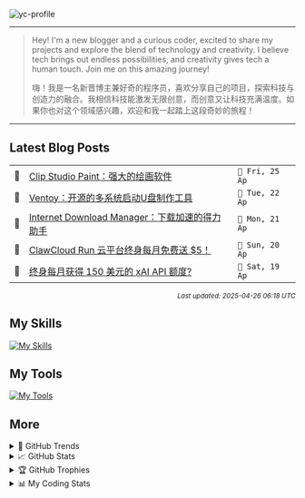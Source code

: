 ![yc-profile](./resource/profile-banner.gif)

---

> Hey! I'm a new blogger and a curious coder, excited to share my projects and explore the blend of technology and creativity. I believe tech brings out endless possibilities, and creativity gives tech a human touch. Join me on this amazing journey!
> 
> 嗨！我是一名新晋博主兼好奇的程序员，喜欢分享自己的项目，探索科技与创造力的融合。我相信科技能激发无限创意，而创意又让科技充满温度。如果你也对这个领域感兴趣，欢迎和我一起踏上这段奇妙的旅程！
---

<!-- BLOG-POSTS:START -->
## Latest Blog Posts

<table>
<tr>
  <td>📝</td>
  <td><a href='https://ninblog.ycstation.work/post/25042501/'>Clip Studio Paint：强大的绘画软件</a></td>
  <td><code>📅 Fri, 25 Ap</code></td>
</tr>
<tr>
  <td>📝</td>
  <td><a href='https://ninblog.ycstation.work/post/25042201/'>Ventoy：开源的多系统启动U盘制作工具</a></td>
  <td><code>📅 Tue, 22 Ap</code></td>
</tr>
<tr>
  <td>📝</td>
  <td><a href='https://ninblog.ycstation.work/post/25042101/'>Internet Download Manager：下载加速的得力助手</a></td>
  <td><code>📅 Mon, 21 Ap</code></td>
</tr>
<tr>
  <td>📝</td>
  <td><a href='https://ninblog.ycstation.work/post/25042001/'>ClawCloud Run 云平台终身每月免费送 $5！</a></td>
  <td><code>📅 Sun, 20 Ap</code></td>
</tr>
<tr>
  <td>📝</td>
  <td><a href='https://ninblog.ycstation.work/post/25041901/'>终身每月获得 150 美元的 xAI API 额度?</a></td>
  <td><code>📅 Sat, 19 Ap</code></td>
</tr>
</table>

<p align='right'><sup><i>Last updated: 2025-04-26 06:18 UTC</i></sup></p>

<!-- BLOG-POSTS:END -->

## My Skills

[![My Skills](https://skillicons.dev/icons?i=java,kotlin,nodejs,discordjs,bots,django,docker,html,css,js,bootstrap,jquery,electron,express,flask,gcp,git,githubactions,kafka,markdown,mongodb,mysql,npm,python,redis,spring,yarn&perline=10)](https://skillicons.dev)

## My Tools

[![My Tools](https://skillicons.dev/icons?i=androidstudio,apple,arch,arduino,bash,cloudflare,codepen,debian,discord,github,gmail,heroku,idea,instagram,linkedin,linux,mastodon,mint,notion,postman,powershell,raspberrypi,stackoverflow,twitter,ubuntu,vercel,vscode,webstorm,windows&perline=10)](https://skillicons.dev)

## More

<details>

  <summary>🌟 GitHub Trends</summary>

  <a href="#">![Github stats](https://api.githubtrends.io/user/svg/9guest/langs?time_range=one_year&include_private=True&loc_metric=changed&compact=True&theme=classic)</a>
  <a href="#">![Top Langs](https://api.githubtrends.io/user/svg/9guest/repos?time_range=one_year&group=other&loc_metric=changed&theme=classic)</a>

</details>

<details>

  <summary>📈 GitHub Stats</summary>

  | <a href="#"><img align="center" src="https://github-readme-stats.vercel.app/api?username=9guest&show_icons=true&include_all_commits=true&theme=transparent&hide_border=true" alt="9guest's github stats" /></a> | <a href="#"><img align="center" src="https://github-readme-stats.vercel.app/api/top-langs/?username=9guest&layout=compact&theme=transparent&hide_border=true" /></a> |
| ------------- | ------------- |

</details>

<details>

  <summary>🏆 GitHub Trophies</summary>

  ![My GitHub trophies](https://github-profile-trophy.vercel.app/?username=9guest&theme=radical&no-frame=true&no-bg=true)

</details>

<details>
  
  <summary>📊 My Coding Stats</summary>
 
  <br>

  ![My's WakaTime stats](https://github-readme-stats.vercel.app/api/wakatime?username=kyuguest\&layout=compact)
  
  <!--START_SECTION:waka-->
![Code Time](http://img.shields.io/badge/Code%20Time-43%20hrs%2030%20mins-blue)

![Profile Views](http://img.shields.io/badge/Profile%20Views-241-blue)

📅 **I'm Most Productive on Friday** 

```text
Monday                   0 commits           ░░░░░░░░░░░░░░░░░░░░░░░░░   00.00 % 
Tuesday                  0 commits           ░░░░░░░░░░░░░░░░░░░░░░░░░   00.00 % 
Wednesday                1 commits           ██████░░░░░░░░░░░░░░░░░░░   25.00 % 
Thursday                 0 commits           ░░░░░░░░░░░░░░░░░░░░░░░░░   00.00 % 
Friday                   2 commits           ████████████░░░░░░░░░░░░░   50.00 % 
Saturday                 1 commits           ██████░░░░░░░░░░░░░░░░░░░   25.00 % 
Sunday                   0 commits           ░░░░░░░░░░░░░░░░░░░░░░░░░   00.00 % 
```


📊 **This Week I Spent My Time On** 

```text
🕑︎ Time Zone: Asia/Kuala_Lumpur

💬 Programming Languages: 
Other                    35 hrs 44 mins      █████████████████████░░░░   83.20 % 
Markdown                 4 hrs 21 mins       ███░░░░░░░░░░░░░░░░░░░░░░   10.13 % 
YAML                     1 hr 48 mins        █░░░░░░░░░░░░░░░░░░░░░░░░   04.23 % 
JavaScript               32 mins             ░░░░░░░░░░░░░░░░░░░░░░░░░   01.25 % 
XML                      24 mins             ░░░░░░░░░░░░░░░░░░░░░░░░░   00.94 % 

🔥 Editors: 
Chrome                   34 hrs 7 mins       ████████████████████░░░░░   79.46 % 
Edge                     3 hrs 53 mins       ██░░░░░░░░░░░░░░░░░░░░░░░   09.05 % 
Cursor                   1 hr 46 mins        █░░░░░░░░░░░░░░░░░░░░░░░░   04.15 % 
VS Code                  1 hr 14 mins        █░░░░░░░░░░░░░░░░░░░░░░░░   02.88 % 
Histre                   1 hr 8 mins         █░░░░░░░░░░░░░░░░░░░░░░░░   02.65 % 

🐱‍💻 Projects: 
ghostty                  6 hrs 44 mins       ████░░░░░░░░░░░░░░░░░░░░░   15.69 % 
kose-font                5 hrs 27 mins       ███░░░░░░░░░░░░░░░░░░░░░░   12.70 % 
9guest                   5 hrs 3 mins        ███░░░░░░░░░░░░░░░░░░░░░░   11.79 % 
desktop-wakatime         3 hrs 41 mins       ██░░░░░░░░░░░░░░░░░░░░░░░   08.59 % 
Unknown Project          2 hrs 51 mins       ██░░░░░░░░░░░░░░░░░░░░░░░   06.66 % 

💻 Operating System: 
Windows                  39 hrs 44 mins      ███████████████████████░░   92.54 % 
Linux                    1 hr 31 mins        █░░░░░░░░░░░░░░░░░░░░░░░░   03.53 % 
Unknown OS               1 hr 8 mins         █░░░░░░░░░░░░░░░░░░░░░░░░   02.65 % 
Mac                      33 mins             ░░░░░░░░░░░░░░░░░░░░░░░░░   01.28 % 
```

**I Mostly Code in HTML** 

```text
HTML                     2 repos             ████████████░░░░░░░░░░░░░   50.00 % 
JavaScript               1 repo              ██████░░░░░░░░░░░░░░░░░░░   25.00 % 
CSS                      1 repo              ██████░░░░░░░░░░░░░░░░░░░   25.00 % 
```




 Last Updated on 26/04/2025 06:14:05 UTC
<!--END_SECTION:waka-->

</details>

